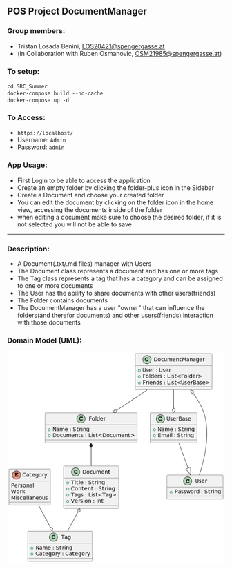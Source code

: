 ## POS Project DocumentManager
### Group members:
- Tristan Losada Benini, LOS20421@spengergasse.at
- (in Collaboration with Ruben Osmanovic, OSM21985@spengergasse.at)

### To setup:
```
cd SRC_Summer
docker-compose build --no-cache
docker-compose up -d
```

### To Access:
- ```https://localhost/```
- Username: ```Admin```
- Password: ```admin```

### App Usage:
- First Login to be able to access the application
- Create an empty folder by clicking the folder-plus icon in the Sidebar
- Create a Document and choose your created folder
- You can edit the document by clicking on the folder icon in the home view, accessing the documents inside of the folder
- when editing a document make sure to choose the desired folder, if it is not selected you will not be able to save
--------------------------------------------

### Description:
- A Document(.txt/.md files) manager with Users
- The Document class represents a document and has one or more tags
- The Tag class represents a tag that has a category and can be assigned to one or more documents
- The User has the ability to share documents with other users(friends)
- The Folder contains documents
- The DocumentManager has a user "owner" that can influence the folders(and therefor documents) and other users(friends) interaction with those documents

### Domain Model (UML):


![](DomainModel.png)

